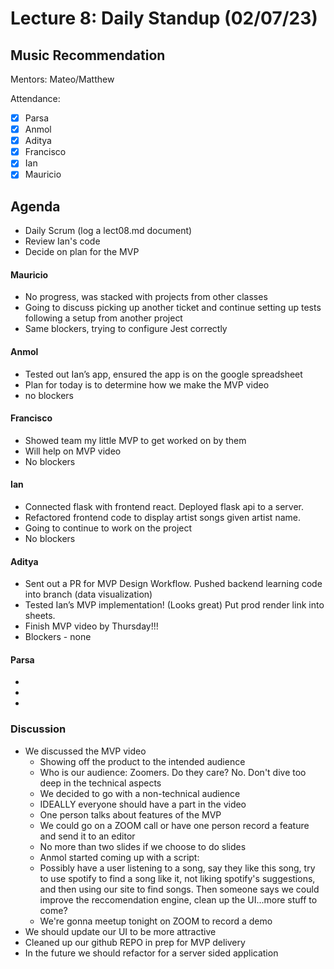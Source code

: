 # Lecture 8: Daily Standup (02/07/23)

## Music Recommendation

Mentors: Mateo/Matthew

Attendance:

- [x] Parsa
- [x] Anmol
- [x] Aditya
- [x] Francisco 
- [x] Ian
- [x] Mauricio

## Agenda

- Daily Scrum (log a lect08.md document)
- Review Ian's code
- Decide on plan for the MVP

#### Mauricio

- No progress, was stacked with projects from other classes
- Going to discuss picking up another ticket and continue setting up tests following a setup from another project
- Same blockers, trying to configure Jest correctly

#### Anmol

- Tested out Ian’s app, ensured the app is on the google spreadsheet
- Plan for today is to determine how we make the MVP video
- no blockers

#### Francisco

- Showed team my little MVP to get worked on by them
- Will help on MVP video
- No blockers

#### Ian

- Connected flask with frontend react. Deployed flask api to a server. 
- Refactored frontend code to display artist songs given artist name.
- Going to continue to work on the project
- No blockers

#### Aditya

- Sent out a PR for MVP Design Workflow. Pushed backend learning code into branch (data visualization)
- Tested Ian’s MVP implementation! (Looks great) Put prod render link into sheets.
- Finish MVP video by Thursday!!!
- Blockers - none
#### Parsa

-
-
-


### Discussion

- We discussed the MVP video 
  - Showing off the product to the intended audience
  - Who is our audience: Zoomers. Do they care? No. Don't dive too deep in the technical aspects
  - We decided to go with a non-technical audience 
  - IDEALLY everyone should have a part in the video 
  - One person talks about features of the MVP
  - We could go on a ZOOM call or have one person record a feature and send it to an editor
  - No more than two slides if we choose to do slides
  - Anmol started coming up with a script: 
  - Possibly have a user listening to a song, say they like this song, try to use spotify to find a song like it, not liking spotify's suggestions, and then using our site to find songs. Then someone says we could improve the reccomendation engine, clean up the UI...more stuff to come?
  -  We're gonna meetup tonight on ZOOM to record a demo
- We should update our UI to be more attractive
- Cleaned up our github REPO in prep for MVP delivery 
- In the future we should refactor for a server sided application
